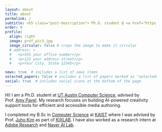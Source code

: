 ```yaml
---
layout: about
title: about
permalink: /
subtitle: <h5 class="post-description"> Ph.D. student @ <a href="https://www.cs.utexas.edu/">UT Austin Computer Science</a> </h5>
order: 0
profile:
  align: right
  image: prof_pic3.jpg
  image_circular: false # crops the image to make it circular
  # address: >
  #   <p>555 your office number</p>
  #   <p>123 your address street</p>
  #   <p>Your City, State 12345</p>

news: true  # includes a list of news items
selected_papers: false # includes a list of papers marked as "selected={true}"
social: true  # includes social icons at the bottom of the page
---
```


Hi! I am a Ph.D. student at [UT Austin Computer Science](https://www.cs.utexas.edu/), advised by 
\
Prof. [Amy Pavel](https://amypavel.com/). My research focuses on building AI-powered creativity support tools for efficient and accessible media authoring.

I completed my B.Sc in [Computer Science](https://cs.kaist.ac.kr/) at [KAIST](http://kaist.ac.kr/en/) where I was advised by Prof. [Juho Kim](https://juhokim.com/) as part of [KIXLAB](https://www.kixlab.org/). I have also worked as a research intern at [Adobe Research](https://research.adobe.com/research/) and [Naver AI Lab](https://naver-career.gitbook.io/en/teams/clova-cic/ai-lab).


